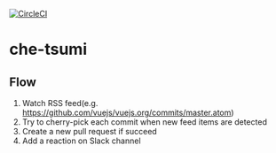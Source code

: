 [![CircleCI](https://circleci.com/gh/re-fort/che-tsumi.svg?style=shield&circle-token=6e0d820d5783c1d12c06aa65afa447463f470467)](https://circleci.com/gh/re-fort/che-tsumi)

che-tsumi
======================

## Flow
1. Watch RSS feed(e.g. https://github.com/vuejs/vuejs.org/commits/master.atom)
1. Try to cherry-pick each commit when new feed items are detected
1. Create a new pull request if succeed
1. Add a reaction on Slack channel
